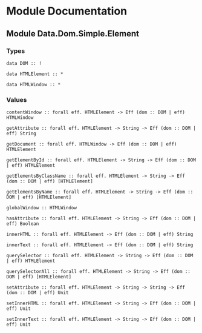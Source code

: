 # Module Documentation

## Module Data.Dom.Simple.Element

### Types

    data DOM :: !

    data HTMLElement :: *

    data HTMLWindow :: *


### Values

    contentWindow :: forall eff. HTMLElement -> Eff (dom :: DOM | eff) HTMLWindow

    getAttribute :: forall eff. HTMLElement -> String -> Eff (dom :: DOM | eff) String

    getDocument :: forall eff. HTMLWindow -> Eff (dom :: DOM | eff) HTMLElement

    getElementById :: forall eff. HTMLElement -> String -> Eff (dom :: DOM | eff) HTMLElement

    getElementsByClassName :: forall eff. HTMLElement -> String -> Eff (dom :: DOM | eff) [HTMLElement]

    getElementsByName :: forall eff. HTMLElement -> String -> Eff (dom :: DOM | eff) [HTMLElement]

    globalWindow :: HTMLWindow

    hasAttribute :: forall eff. HTMLElement -> String -> Eff (dom :: DOM | eff) Boolean

    innerHTML :: forall eff. HTMLElement -> Eff (dom :: DOM | eff) String

    innerText :: forall eff. HTMLElement -> Eff (dom :: DOM | eff) String

    querySelector :: forall eff. HTMLElement -> String -> Eff (dom :: DOM | eff) HTMLElement

    querySelectorAll :: forall eff. HTMLElement -> String -> Eff (dom :: DOM | eff) [HTMLElement]

    setAttribute :: forall eff. HTMLElement -> String -> String -> Eff (dom :: DOM | eff) Unit

    setInnerHTML :: forall eff. HTMLElement -> String -> Eff (dom :: DOM | eff) Unit

    setInnerText :: forall eff. HTMLElement -> String -> Eff (dom :: DOM | eff) Unit
